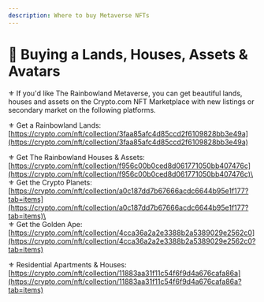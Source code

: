 ```yaml
---
description: Where to buy Metaverse NFTs
---
```


# 🏡 Buying a Lands, Houses, Assets & Avatars

⚜️ If you'd like The Rainbowland Metaverse, you can get beautiful lands, houses and assets on the Crypto.com NFT Marketplace with new listings or secondary market on the following platforms.

⚜️ Get a Rainbowland Lands:\
[https://crypto.com/nft/collection/3faa85afc4d85ccd2f6109828bb3e49a](https://crypto.com/nft/collection/3faa85afc4d85ccd2f6109828bb3e49a)

⚜️ Get The Rainbowland Houses & Assets:\
[https://crypto.com/nft/collection/f956c00b0ced8d061771050bb407476c](https://crypto.com/nft/collection/f956c00b0ced8d061771050bb407476c)\
\
⚜️ Get the Crypto Planets:\
[https://crypto.com/nft/collection/a0c187dd7b67666acdc6644b95e1f177?tab=items](https://crypto.com/nft/collection/a0c187dd7b67666acdc6644b95e1f177?tab=items)\
\
⚜️ Get the Golden Ape:\
[https://crypto.com/nft/collection/4cca36a2a2e3388b2a5389029e2562c0](https://crypto.com/nft/collection/4cca36a2a2e3388b2a5389029e2562c0?tab=items)

⚜️ Residential Apartments & Houses:\
[https://crypto.com/nft/collection/11883aa31f11c54f6f9d4a676cafa86a](https://crypto.com/nft/collection/11883aa31f11c54f6f9d4a676cafa86a?tab=items)
